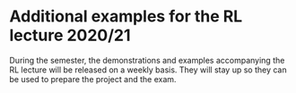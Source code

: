 # Additional examples for the RL lecture 2020/21

During the semester, the demonstrations and examples accompanying the RL lecture will be released on a weekly basis. They will stay up so they can be used to prepare the project and the exam.
